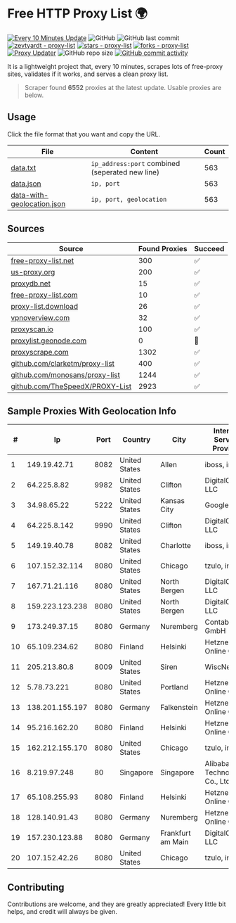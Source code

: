 
# Free HTTP Proxy List 🌍

[![Every 10 Minutes Update](https://github.com/mertguvencli/http-proxy-list/actions/workflows/main.yml/badge.svg?branch=main)](https://github.com/mertguvencli/http-proxy-list/actions/workflows/main.yml)
![GitHub](https://img.shields.io/github/license/mertguvencli/http-proxy-list)
![GitHub last commit](https://img.shields.io/github/last-commit/mertguvencli/http-proxy-list)
[![zevtyardt - proxy-list](https://img.shields.io/static/v1?label=zevtyardt&message=proxy-list&color=blue&logo=github)](https://github.com/zevtyardt/proxy-list "Go to GitHub repo")
[![stars - proxy-list](https://img.shields.io/github/stars/zevtyardt/proxy-list?style=social)](https://github.com/zevtyardt/proxy-list)
[![forks - proxy-list](https://img.shields.io/github/forks/zevtyardt/proxy-list?style=social)](https://github.com/zevtyardt/proxy-list)
[![Proxy Updater](https://github.com/zevtyardt/proxy-list/workflows/Proxy%20Updater/badge.svg)](https://github.com/zevtyardt/proxy-list/actions?query=workflow:"Proxy+Updater")
![GitHub repo size](https://img.shields.io/github/repo-size/zevtyardt/proxy-list)
[![GitHub commit activity](https://img.shields.io/github/commit-activity/m/zevtyardt/proxy-list?logo=commits)](https://github.com/zevtyardt/proxy-list/commits/main)

It is a lightweight project that, every 10 minutes, scrapes lots of free-proxy sites, validates if it works, and serves a clean proxy list.

> Scraper found **6552** proxies at the latest update. Usable proxies are below.

## Usage

Click the file format that you want and copy the URL.

|File|Content|Count|
|----|-------|-----|
|[data.txt](https://raw.githubusercontent.com/mertguvencli/http-proxy-list/main/proxy-list/data.txt)|`ip_address:port` combined (seperated new line)|563|
|[data.json](https://raw.githubusercontent.com/mertguvencli/http-proxy-list/main/proxy-list/data.json)|`ip, port`|563|
|[data-with-geolocation.json](https://raw.githubusercontent.com/mertguvencli/http-proxy-list/main/proxy-list/data-with-geolocation.json)|`ip, port, geolocation`|563|

## Sources

|Source|Found Proxies|Succeed|
|------|-------------|-------|
|[free-proxy-list.net](https://free-proxy-list.net)|300|✅|
|[us-proxy.org](https://www.us-proxy.org)|200|✅|
|[proxydb.net](http://proxydb.net)|15|✅|
|[free-proxy-list.com](https://free-proxy-list.com/?page=&port=&type%5B%5D=http&type%5B%5D=https&up_time=0&search=Search)|10|✅|
|[proxy-list.download](https://www.proxy-list.download/HTTP)|26|✅|
|[vpnoverview.com](https://vpnoverview.com/privacy/anonymous-browsing/free-proxy-servers)|32|✅|
|[proxyscan.io](https://www.proxyscan.io)|100|✅|
|[proxylist.geonode.com](https://proxylist.geonode.com/api/proxy-list?limit=300&page=1&sort_by=lastChecked&sort_type=desc&protocols=http,https)|0|🚫|
|[proxyscrape.com](https://api.proxyscrape.com/v2/?request=displayproxies&protocol=http&timeout=10000&country=all&ssl=all&anonymity=all)|1302|✅|
|[github.com/clarketm/proxy-list](https://raw.githubusercontent.com/clarketm/proxy-list/master/proxy-list-raw.txt)|400|✅|
|[github.com/monosans/proxy-list](https://raw.githubusercontent.com/monosans/proxy-list/main/proxies/http.txt)|1244|✅|
|[github.com/TheSpeedX/PROXY-List](https://raw.githubusercontent.com/TheSpeedX/PROXY-List/master/http.txt)|2923|✅|


## Sample Proxies With Geolocation Info

|#|Ip|Port|Country|City|Internet Service Provider|
|-|--|----|-------|----|-------------------------|
|1|149.19.42.71|8082|United States|Allen|iboss, inc|
|2|64.225.8.82|9982|United States|Clifton|DigitalOcean, LLC|
|3|34.98.65.22|5222|United States|Kansas City|Google LLC|
|4|64.225.8.142|9990|United States|Clifton|DigitalOcean, LLC|
|5|149.19.40.78|8082|United States|Charlotte|iboss, inc|
|6|107.152.32.114|8080|United States|Chicago|tzulo, inc.|
|7|167.71.21.116|8080|United States|North Bergen|DigitalOcean, LLC|
|8|159.223.123.238|8080|United States|North Bergen|DigitalOcean, LLC|
|9|173.249.37.15|8080|Germany|Nuremberg|Contabo GmbH|
|10|65.109.234.62|8080|Finland|Helsinki|Hetzner Online GmbH|
|11|205.213.80.8|8009|United States|Siren|WiscNet|
|12|5.78.73.221|8080|United States|Portland|Hetzner Online GmbH|
|13|138.201.155.197|8080|Germany|Falkenstein|Hetzner Online GmbH|
|14|95.216.162.20|8080|Finland|Helsinki|Hetzner Online GmbH|
|15|162.212.155.170|8080|United States|Chicago|tzulo, inc.|
|16|8.219.97.248|80|Singapore|Singapore|Alibaba (US) Technology Co., Ltd.|
|17|65.108.255.93|8080|Finland|Helsinki|Hetzner Online GmbH|
|18|128.140.91.43|8080|Germany|Nuremberg|Hetzner Online GmbH|
|19|157.230.123.88|8080|Germany|Frankfurt am Main|DigitalOcean, LLC|
|20|107.152.42.26|8080|United States|Chicago|tzulo, inc.|



## Contributing

Contributions are welcome, and they are greatly appreciated! Every
little bit helps, and credit will always be given.

